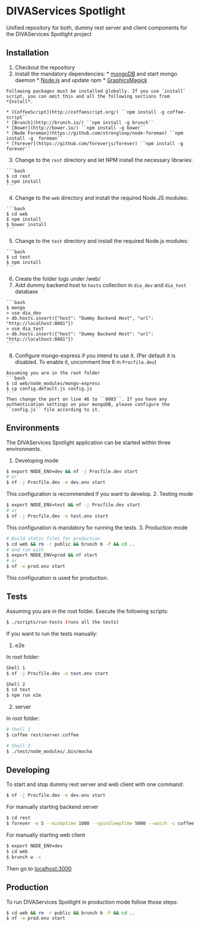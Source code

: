 # DIVAServices Spotlight

Unified repository for both, dummy rest server and client components for the DIVAServices Spotlight project

## Installation

  1. Checkout the repository
  2. Install the mandatory dependencies:
    * [mongoDB](http://docs.mongodb.org/manual/installation/) and start mongo daemon
    * [Node.js](https://docs.npmjs.com/getting-started/installing-node) and update npm
    * [GraphicsMagick](http://www.graphicsmagick.org/)

    Following packages must be installed globally. If you use `install` script, you can omit this and all the following sections from *Install*.

    * [CoffeeScript](http://coffeescript.org/) ``npm install -g coffee-script``
    * [Brunch](http://brunch.io/) ``npm install -g brunch``
    * [Bower](http://bower.io/) ``npm install -g bower``
    * [Node Foreman](https://github.com/strongloop/node-foreman) ``npm install -g  foreman``
    * [forever](https://github.com/foreverjs/forever) ``npm install -g forever``

  3. Change to the ``rest`` directory and let NPM install the necessary libraries:

    ```bash
    $ cd rest
    $ npm install
    ```
  4. Change to the ``web`` directory and install the required Node.JS modules:

    ```bash
    $ cd web
    $ npm install
    $ bower install
    ```
  5. Change to the ``test`` directory and install the required Node.js modules:

    ```bash
    $ cd test
    $ npm install
    ```
  6. Create the folder logs under /web/
  7. Add dummy backend host to ``hosts`` collection in ``dia_dev`` and ``dia_test`` database

    ```bash
    $ mongo
    > use dia_dev
    > db.hosts.insert({"host": "Dummy Backend Host", "url": "http://localhost:8081"})
    > use dia_test
    > db.hosts.insert({"host": "Dummy Backend Host": "url": "http://localhost:8081"})
    ```
  8. Configure mongo-express if you intend to use it. (Per default it is disabled. To enable it, uncomment line 6 in ``Procfile.dev``)

    Assuming you are in the root folder
    ```bash
    $ cd web/node_modules/mongo-express
    $ cp config.default.js config.js
    ```
    Then change the port on line 46 to ``8083``. If you have any authentication settings on your mongoDB, please configure the ``config.js`` file according to it.

## Environments
The DIVAServices Spotlight application can be started within three environments.
  1. Developing mode

  ```bash
  $ export NODE_ENV=dev && nf -j Procfile.dev start
  # or
  $ nf -j Procfile.dev -e dev.env start
  ```
  This configuration is recommended if you want to develop.
  2. Testing mode

  ```bash
  $ export NODE_ENV=test && nf -j Procfile.dev start
  # or
  $ nf -j Procfile.dev -e test.env start
  ```
  This configuration is mandatory for running the tests.
  3. Production mode

  ```bash
  # Build static files for production
  $ cd web && rm -r public && brunch b -P && cd ..
  # and run with
  $ export NODE_ENV=prod && nf start
  # or
  $ nf -e prod.env start
  ```
  This configuration is used for production.

## Tests
Assuming you are in the root folder. Execute the following scripts:
```bash
$ ./scripts/run-tests (runs all the tests)
```
If you want to run the tests manually:
  1. e2e

  In root folder:

  ```bash
  Shell 1
  $ nf -j Procfile.dev -e test.env start

  Shell 2
  $ cd test
  $ npm run e2e
  ```

  2. server

  In root folder:

  ```bash
  # Shell 1
  $ coffee rest/server.coffee

  # Shell 2
  $ ./test/node_modules/.bin/mocha
  ```

## Developing

To start and stop dummy rest server and web client with one command:

```bash
$ nf -j Procfile.dev -e dev.env start
```

For manually starting backend server

```bash
$ cd rest
$ forever -m 5 --minUptime 1000 --spinSleepTime 5000 --watch -c coffee server.coffee
```

For manually starting web client

```bash
$ export NODE_ENV=dev
$ cd web
$ brunch w -s
```

Then go to [localhost:3000](http://localhost:3000)

## Production

To run DIVAServices Spotlight in production mode follow those steps:

```bash
$ cd web && rm -r public && brunch b -P && cd ..
$ nf -e prod.env start
```
